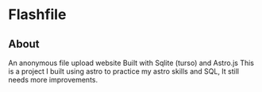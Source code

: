 # Flashfile

## About

An anonymous file upload website Built with Sqlite (turso) and Astro.js
This is a project I built using astro to practice my astro skills and SQL,
It still needs more improvements.
